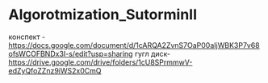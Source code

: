 # Algorotmization_SutorminII
конспект -
https://docs.google.com/document/d/1cARQA2ZvnS7OaP00aIjWBK3P7v68ofsWCOFBNDx3I-s/edit?usp=sharing
гугл диск- https://drive.google.com/drive/folders/1cU8SPrmmwV-edZyQfoZZnz9iWS2x0CmQ
